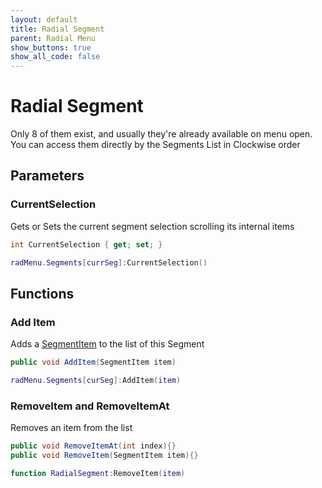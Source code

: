 ```yaml
---
layout: default
title: Radial Segment
parent: Radial Menu
show_buttons: true
show_all_code: false
---
```


# Radial Segment
Only 8 of them exist, and usually they're already available on menu open. You can access them directly by the Segments List in Clockwise order 

## Parameters

### CurrentSelection
Gets or Sets the current segment selection scrolling its internal items

```c#
int CurrentSelection { get; set; } 
```

```lua
radMenu.Segments[currSeg]:CurrentSelection()
```

## Functions

### Add Item
Adds a [SegmentItem](./segmentitem.md) to the list of this Segment

```c#
public void AddItem(SegmentItem item)
```

```lua
radMenu.Segments[curSeg]:AddItem(item)
```

### RemoveItem and RemoveItemAt
Removes an item from the list

```c#
public void RemoveItemAt(int index){}
public void RemoveItem(SegmentItem item){}
```

```lua
function RadialSegment:RemoveItem(item)
```